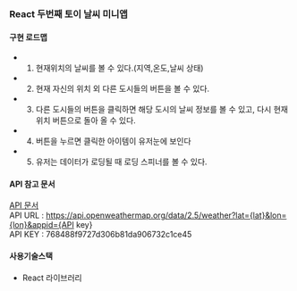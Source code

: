 ### React 두번째 토이 날씨 미니앱

#### 구현 로드맵

- 1. 현재위치의 날씨를 볼 수 있다.(지역,온도,날씨 상태)
- 2. 현재 자신의 위치 외 다른 도시들의 버튼을 볼 수 있다.
- 3. 다른 도시들의 버튼을 클릭하면 해당 도시의 날씨 정보를 볼 수 있고, 다시 현재 위치 버튼으로 돌아 올 수 있다.
- 4. 버튼을 누르면 클릭한 아이템이 유저눈에 보인다
- 5. 유저는 데이터가 로딩될 때 로딩 스피너를 볼 수 있다.

#### API 참고 문서

[API 문서](https://openweathermap.org/api)<br>
API URL : https://api.openweathermap.org/data/2.5/weather?lat={lat}&lon={lon}&appid={API key}<br>
API KEY : 768488f9727d306b81da906732c1ce45

#### 사용기술스택

- React 라이브러리
